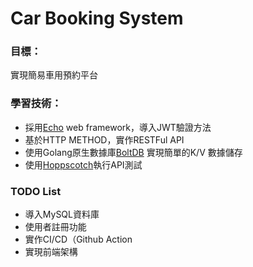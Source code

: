 # Car Booking System
### 目標：
實現簡易車用預約平台

### 學習技術：
* 採用[Echo](https://github.com/labstack/echo) web framework，導入JWT驗證方法
* 基於HTTP METHOD，實作RESTFul API
* 使用Golang原生數據庫[BoltDB](https://github.com/boltdb/bolt) 實現簡單的K/V 數據儲存
* 使用[Hoppscotch](https://docs.hoppscotch.io/)執行API測試

### TODO List
* 導入MySQL資料庫
* 使用者註冊功能
* 實作CI/CD（Github Action
* 實現前端架構